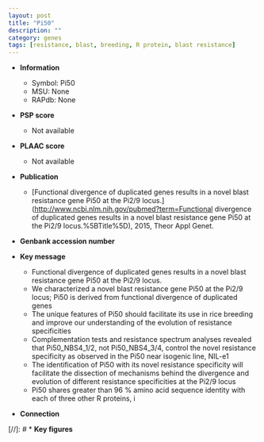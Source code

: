```yaml
---
layout: post
title: "Pi50"
description: ""
category: genes
tags: [resistance, blast, breeding, R protein, blast resistance]
---
```


* **Information**  
    + Symbol: Pi50  
    + MSU: None  
    + RAPdb: None  

* **PSP score**  
    + Not available 

* **PLAAC score**  
    + Not available 

* **Publication**  
    + [Functional divergence of duplicated genes results in a novel blast resistance gene Pi50 at the Pi2/9 locus.](http://www.ncbi.nlm.nih.gov/pubmed?term=Functional divergence of duplicated genes results in a novel blast resistance gene Pi50 at the Pi2/9 locus.%5BTitle%5D), 2015, Theor Appl Genet.

* **Genbank accession number**  

* **Key message**  
    + Functional divergence of duplicated genes results in a novel blast resistance gene Pi50 at the Pi2/9 locus.
    + We characterized a novel blast resistance gene Pi50 at the Pi2/9 locus; Pi50 is derived from functional divergence of duplicated genes
    + The unique features of Pi50 should facilitate its use in rice breeding and improve our understanding of the evolution of resistance specificities
    + Complementation tests and resistance spectrum analyses revealed that Pi50_NBS4_1/2, not Pi50_NBS4_3/4, control the novel resistance specificity as observed in the Pi50 near isogenic line, NIL-e1
    + The identification of Pi50 with its novel resistance specificity will facilitate the dissection of mechanisms behind the divergence and evolution of different resistance specificities at the Pi2/9 locus
    + Pi50 shares greater than 96 % amino acid sequence identity with each of three other R proteins, i

* **Connection**  

[//]: # * **Key figures**  



